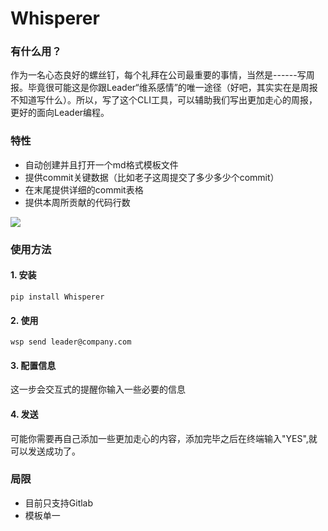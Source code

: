 # Whisperer

### 有什么用？

作为一名心态良好的螺丝钉，每个礼拜在公司最重要的事情，当然是------写周报。毕竟很可能这是你跟Leader“维系感情”的唯一途径（好吧，其实实在是周报不知道写什么）。所以，写了这个CLI工具，可以辅助我们写出更加走心的周报，更好的面向Leader编程。

### 特性

* 自动创建并且打开一个md格式模板文件
* 提供commit关键数据（比如老子这周提交了多少多少个commit）
* 在末尾提供详细的commit表格
* 提供本周所贡献的代码行数

![](https://i.loli.net/2019/04/12/5cb0519cf149a.jpg)

### 使用方法

#### 1. 安装

```
pip install Whisperer
```

#### 2. 使用

```
wsp send leader@company.com
```

#### 3. 配置信息

这一步会交互式的提醒你输入一些必要的信息

#### 4. 发送

可能你需要再自己添加一些更加走心的内容，添加完毕之后在终端输入"YES",就可以发送成功了。

### 局限

* 目前只支持Gitlab
* 模板单一